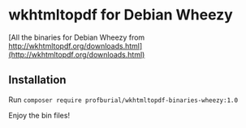# wkhtmltopdf for Debian Wheezy

[All the binaries for Debian Wheezy from http://wkhtmltopdf.org/downloads.html](http://wkhtmltopdf.org/downloads.html)

## Installation

Run `composer require profburial/wkhtmltopdf-binaries-wheezy:1.0`

Enjoy the bin files!